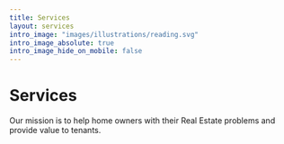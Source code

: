 ```yaml
---
title: Services
layout: services
intro_image: "images/illustrations/reading.svg"
intro_image_absolute: true
intro_image_hide_on_mobile: false
---
```


# Services

Our mission is to help home owners with their Real Estate problems and provide value to tenants.
